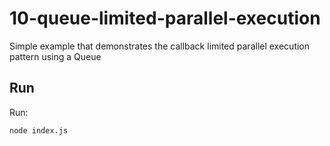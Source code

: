 # 10-queue-limited-parallel-execution

Simple example that demonstrates the callback limited parallel execution pattern
using a Queue

## Run

Run:

```bash
node index.js
```
